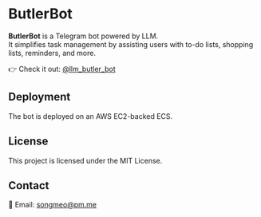 # ButlerBot

**ButlerBot** is a Telegram bot powered by LLM.  
It simplifies task management by assisting users with to-do lists, shopping lists, reminders, and more.  

👉 Check it out: [@llm_butler_bot](https://t.me/llm_butler_bot)


## Deployment

The bot is deployed on an AWS EC2-backed ECS.


## License

This project is licensed under the MIT License.


## Contact

📧 Email: [songmeo@pm.me](mailto:songmeo@pm.me)
